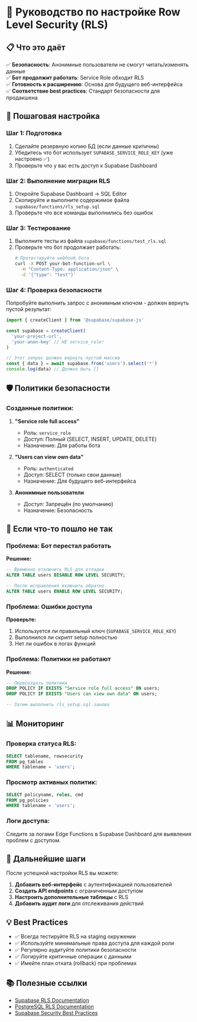 # 🔐 Руководство по настройке Row Level Security (RLS)

## 📋 Что это даёт

✅ **Безопасность**: Анонимные пользователи не смогут читать/изменять данные  
✅ **Бот продолжит работать**: Service Role обходит RLS  
✅ **Готовность к расширению**: Основа для будущего веб-интерфейса  
✅ **Соответствие best practices**: Стандарт безопасности для продакшена  

## 🚀 Пошаговая настройка

### Шаг 1: Подготовка
1. Сделайте резервную копию БД (если данные критичны)
2. Убедитесь что бот использует `SUPABASE_SERVICE_ROLE_KEY` (уже настроено ✅)
3. Проверьте что у вас есть доступ к Supabase Dashboard

### Шаг 2: Выполнение миграции RLS
1. Откройте Supabase Dashboard → SQL Editor
2. Скопируйте и выполните содержимое файла `supabase/functions/rls_setup.sql`
3. Проверьте что все команды выполнились без ошибок

### Шаг 3: Тестирование
1. Выполните тесты из файла `supabase/functions/test_rls.sql`
2. Проверьте что бот продолжает работать:
   ```bash
   # Протестируйте webhook бота
   curl -X POST your-bot-function-url \
     -H "Content-Type: application/json" \
     -d '{"type": "test"}'
   ```

### Шаг 4: Проверка безопасности
Попробуйте выполнить запрос с анонимным ключом - должен вернуть пустой результат:
```javascript
import { createClient } from '@supabase/supabase-js'

const supabase = createClient(
  'your-project-url',
  'your-anon-key' // НЕ service_role!
)

// Этот запрос должен вернуть пустой массив
const { data } = await supabase.from('users').select('*')
console.log(data) // Должно быть []
```

## 🛡️ Политики безопасности

### Созданные политики:

1. **"Service role full access"**
   - Роль: `service_role` 
   - Доступ: Полный (SELECT, INSERT, UPDATE, DELETE)
   - Назначение: Для работы бота

2. **"Users can view own data"**
   - Роль: `authenticated`
   - Доступ: SELECT (только свои данные)
   - Назначение: Для будущего веб-интерфейса

3. **Анонимные пользователи**
   - Доступ: Запрещён (по умолчанию)
   - Назначение: Безопасность

## 🔧 Если что-то пошло не так

### Проблема: Бот перестал работать
**Решение:**
```sql
-- Временно отключить RLS для отладки
ALTER TABLE users DISABLE ROW LEVEL SECURITY;

-- После исправления включить обратно
ALTER TABLE users ENABLE ROW LEVEL SECURITY;
```

### Проблема: Ошибки доступа
**Проверьте:**
1. Используется ли правильный ключ (`SUPABASE_SERVICE_ROLE_KEY`)
2. Выполнился ли скрипт setup полностью
3. Нет ли ошибок в логах функций

### Проблема: Политики не работают
**Решение:**
```sql
-- Пересоздать политики
DROP POLICY IF EXISTS "Service role full access" ON users;
DROP POLICY IF EXISTS "Users can view own data" ON users;

-- Затем выполнить rls_setup.sql заново
```

## 📊 Мониторинг

### Проверка статуса RLS:
```sql
SELECT tablename, rowsecurity 
FROM pg_tables 
WHERE tablename = 'users';
```

### Просмотр активных политик:
```sql
SELECT policyname, roles, cmd 
FROM pg_policies 
WHERE tablename = 'users';
```

### Логи доступа:
Следите за логами Edge Functions в Supabase Dashboard для выявления проблем с доступом.

## 🚀 Дальнейшие шаги

После успешной настройки RLS вы можете:

1. **Добавить веб-интерфейс** с аутентификацией пользователей
2. **Создать API endpoints** с ограниченным доступом  
3. **Настроить дополнительные таблицы** с RLS
4. **Добавить аудит логи** для отслеживания действий

## 💡 Best Practices

- ✅ Всегда тестируйте RLS на staging окружении
- ✅ Используйте минимальные права доступа для каждой роли
- ✅ Регулярно аудитуйте политики безопасности
- ✅ Логируйте критичные операции с данными
- ✅ Имейте план отката (rollback) при проблемах

## 📚 Полезные ссылки

- [Supabase RLS Documentation](https://supabase.com/docs/guides/auth/row-level-security)
- [PostgreSQL RLS Documentation](https://www.postgresql.org/docs/current/ddl-rowsecurity.html)
- [Supabase Security Best Practices](https://supabase.com/docs/guides/security) 